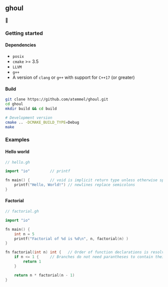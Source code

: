 ## ghoul

👻

### Getting started

#### Dependencies

* `posix`
* `cmake` >= 3.5
* `LLVM`
* `g++`
* A version of `clang` or `g++` with support for `C++17` (or greater)

#### Build

```sh
git clone https://github.com/atemmel/ghoul.git
cd ghoul
mkdir build && cd build

# Development version
cmake .. -DCMAKE_BUILD_TYPE=Debug
make
```

### Examples

#### Hello world

```cpp
// hello.gh

import "io"			// printf

fn main() {			// void is implicit return type unless otherwise specified
	printf("Hello, World!")	// newlines replace semicolons
}

```

#### Factorial

```cpp
// factorial.gh

import "io"

fn main() {
	int n = 5
	printf("Factorial of %d is %d\n", n, factorial(n) )
}

fn factorial(int n) int {	// Order of function declarations is resolved at compile-time
	if n <= 1 {		// Branches do not need parantheses to contain their expressions
		return 1
	}

	return n * factorial(n - 1)
}

```
